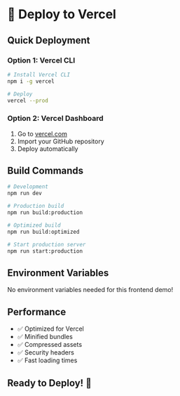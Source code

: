 # 🚀 Deploy to Vercel

## Quick Deployment

### Option 1: Vercel CLI
```bash
# Install Vercel CLI
npm i -g vercel

# Deploy
vercel --prod
```

### Option 2: Vercel Dashboard
1. Go to [vercel.com](https://vercel.com)
2. Import your GitHub repository
3. Deploy automatically

## Build Commands

```bash
# Development
npm run dev

# Production build
npm run build:production

# Optimized build
npm run build:optimized

# Start production server
npm run start:production
```

## Environment Variables

No environment variables needed for this frontend demo!

## Performance

- ✅ Optimized for Vercel
- ✅ Minified bundles
- ✅ Compressed assets
- ✅ Security headers
- ✅ Fast loading times

## Ready to Deploy! 🎯 